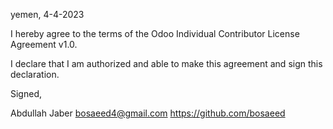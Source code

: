yemen, 4-4-2023

I hereby agree to the terms of the Odoo Individual Contributor License
Agreement v1.0.

I declare that I am authorized and able to make this agreement and sign this
declaration.

Signed,

Abdullah Jaber bosaeed4@gmail.com https://github.com/bosaeed

